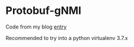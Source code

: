 # Protobuf-gNMI

Code from my blog [entry](https://blog.thomarite.uk/index.php/2020/08/20/protobuf-gnmi/)

Recommended to try into a python virtualenv 3.7.x
